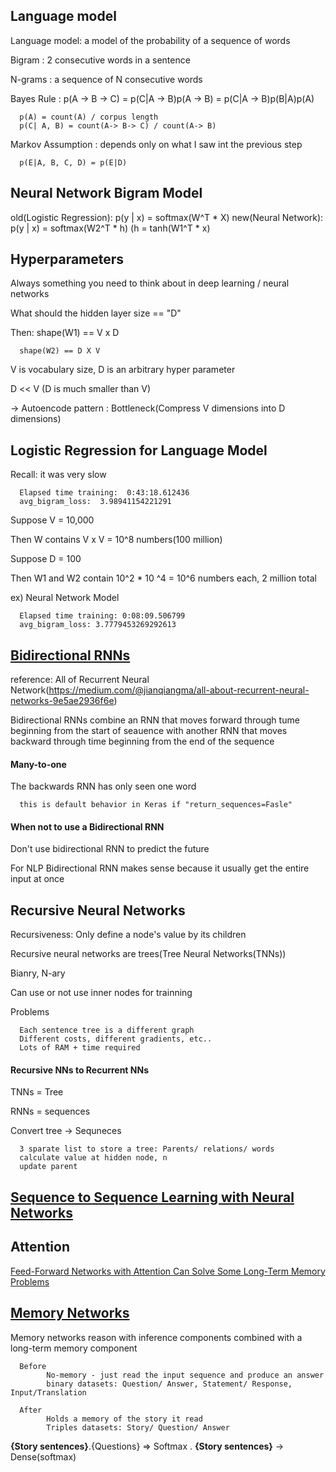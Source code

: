 ## Language model

Language model: a model of the probability of a sequence of words

Bigram : 2 consecutive words in a sentence

N-grams : a sequence of N consecutive words

Bayes Rule : p(A -> B -> C) = p(C|A -> B)p(A -> B) = p(C|A -> B)p(B|A)p(A)

      p(A) = count(A) / corpus length
      p(C| A, B) = count(A-> B-> C) / count(A-> B)

Markov Assumption : depends only on what I saw int the previous step

      p(E|A, B, C, D) = p(E|D)
      

## Neural Network Bigram Model

old(Logistic Regression): p(y | x) = softmax(W^T * X)
new(Neural Network): p(y | x) = softmax(W2^T * h)  (h = tanh(W1^T * x)


## Hyperparameters

Always something you need to think about in deep learning / neural networks

What should the hidden layer size == "D"

Then: shape(W1) == V x D

      shape(W2) == D X V

V is vocabulary size, D is an arbitrary hyper parameter

D << V (D is much smaller than V)

-> Autoencode pattern : Bottleneck(Compress V dimensions into D dimensions)



## Logistic Regression for Language Model

Recall: it was very slow

      Elapsed time training:  0:43:18.612436
      avg_bigram_loss:  3.98941154221291

Suppose V = 10,000

Then W contains V x V = 10^8 numbers(100 million)

Suppose D = 100

Then W1 and W2 contain 10^2 * 10 ^4 = 10^6 numbers each, 2 million total

ex) Neural Network Model

      Elapsed time training: 0:08:09.506799
      avg_bigram_loss: 3.7779453269292613



## [Bidirectional RNNs](https://maxwell.ict.griffith.edu.au/spl/publications/papers/ieeesp97_schuster.pdf)

reference: All of Recurrent Neural Network(https://medium.com/@jianqiangma/all-about-recurrent-neural-networks-9e5ae2936f6e)

Bidirectional RNNs combine an RNN that moves forward through tume beginning from the start of
seauence with another RNN that moves backward through time beginning from the end of the sequence

#### Many-to-one
The backwards RNN has only seen one word

      this is default behavior in Keras if "return_sequences=Fasle"

#### When not to use a Bidirectional RNN

Don't use bidirectional RNN to predict the future

For NLP Bidirectional RNN makes sense because it usually get the entire input at once


## Recursive Neural Networks

Recursiveness: Only define a node's value by its children

Recursive neural networks are trees(Tree Neural Networks(TNNs))

Bianry, N-ary

Can use or not use inner nodes for trainning

Problems

      Each sentence tree is a different graph
      Different costs, different gradients, etc..
      Lots of RAM + time required


#### Recursive NNs to Recurrent NNs

TNNs = Tree

RNNs = sequences

Convert tree -> Sequneces

      3 sparate list to store a tree: Parents/ relations/ words
      calculate value at hidden node, n
      update parent

## [Sequence to Sequence Learning with Neural Networks](https://arxiv.org/abs/1409.3215) 


## Attention

   [Feed-Forward Networks with Attention Can Solve Some Long-Term Memory Problems](https://arxiv.org/abs/1512.08756)


## [Memory Networks](https://arxiv.org/abs/1410.3916)

Memory networks reason with inference components combined with a long-term memory component

      Before
            No-memory - just read the input sequence and produce an answer
            binary datasets: Question/ Answer, Statement/ Response, Input/Translation
            
      After
            Holds a memory of the story it read
            Triples datasets: Story/ Question/ Answer
            

**{Story sentences}**.{Questions} => Softmax . **{Story sentences}** -> Dense(softmax)

